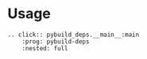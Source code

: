 # Usage

```{eval-rst}
.. click:: pybuild_deps.__main__:main
    :prog: pybuild-deps
    :nested: full
```
